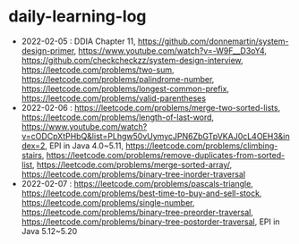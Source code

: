 # daily-learning-log

* 2022-02-05 : DDIA Chapter 11, https://github.com/donnemartin/system-design-primer, https://www.youtube.com/watch?v=-W9F__D3oY4, https://github.com/checkcheckzz/system-design-interview, https://leetcode.com/problems/two-sum, https://leetcode.com/problems/palindrome-number, https://leetcode.com/problems/longest-common-prefix, https://leetcode.com/problems/valid-parentheses
* 2022-02-06 : https://leetcode.com/problems/merge-two-sorted-lists, https://leetcode.com/problems/length-of-last-word, https://www.youtube.com/watch?v=cODCpXtPHbQ&list=PLhgw50vUymycJPN6ZbGTpVKAJ0cL4OEH3&index=2, EPI in Java 4.0~5.11, https://leetcode.com/problems/climbing-stairs, https://leetcode.com/problems/remove-duplicates-from-sorted-list, https://leetcode.com/problems/merge-sorted-array/, https://leetcode.com/problems/binary-tree-inorder-traversal
* 2022-02-07 : https://leetcode.com/problems/pascals-triangle, https://leetcode.com/problems/best-time-to-buy-and-sell-stock, https://leetcode.com/problems/single-number, https://leetcode.com/problems/binary-tree-preorder-traversal, https://leetcode.com/problems/binary-tree-postorder-traversal, EPI in Java 5.12~5.20
